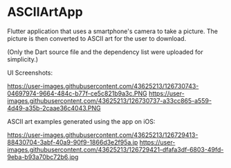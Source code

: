 # ASCIIArtApp
Flutter application that uses a smartphone's camera to take a picture.
The picture is then converted to ASCII art for the user to download.

(Only the Dart source file and the dependency list were uploaded for simplicity.)

UI Screenshots:

https://user-images.githubusercontent.com/43625213/126730743-04697974-9664-484c-b77f-ce5c821b9a3c.PNG
https://user-images.githubusercontent.com/43625213/126730737-a33cc865-a559-4d49-a35b-2caae36c4043.PNG

ASCII art examples generated using the app on iOS:

https://user-images.githubusercontent.com/43625213/126729413-88430704-3abf-40a9-90f9-1866d3e2f95a.jp
https://user-images.githubusercontent.com/43625213/126729421-dfafa3df-6803-49fd-9eba-b93a70bc72b6.jpg
